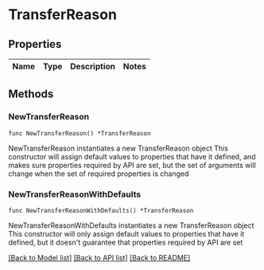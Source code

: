 # TransferReason

## Properties

Name | Type | Description | Notes
------------ | ------------- | ------------- | -------------

## Methods

### NewTransferReason

`func NewTransferReason() *TransferReason`

NewTransferReason instantiates a new TransferReason object
This constructor will assign default values to properties that have it defined,
and makes sure properties required by API are set, but the set of arguments
will change when the set of required properties is changed

### NewTransferReasonWithDefaults

`func NewTransferReasonWithDefaults() *TransferReason`

NewTransferReasonWithDefaults instantiates a new TransferReason object
This constructor will only assign default values to properties that have it defined,
but it doesn't guarantee that properties required by API are set


[[Back to Model list]](../README.md#documentation-for-models) [[Back to API list]](../README.md#documentation-for-api-endpoints) [[Back to README]](../README.md)


